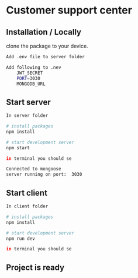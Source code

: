 # Customer support center

## Installation / Locally

clone the package to your device.

```bash
Add .env file to server folder
```

```bash
Add following to .nev
    JWT_SECRET
    PORT=3030
    MONGODB_URL
```

## Start server

```bash
In server folder

# install packages
npm install

# start development server
npm start

in terminal you should se

Connected to mongoose
server running on port:  3030
```

## Start client

```bash
In client folder

# install packages
npm install

# start development server
npm run dev

in terminal you should se

```

## Project is ready

